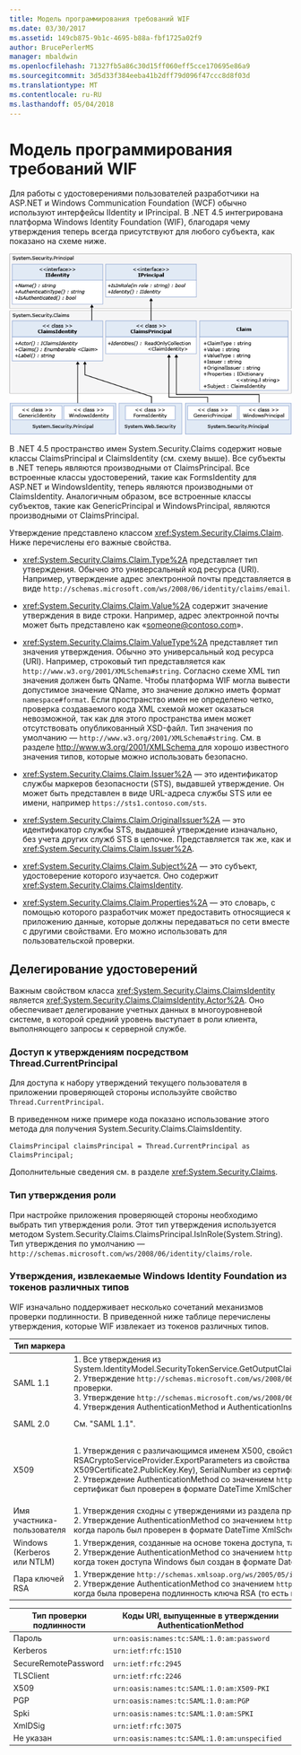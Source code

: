 ```yaml
---
title: Модель программирования требований WIF
ms.date: 03/30/2017
ms.assetid: 149cb875-9b1c-4695-b88a-fbf1725a02f9
author: BrucePerlerMS
manager: mbaldwin
ms.openlocfilehash: 71327fb5a86c30d15ff060eff5cce170695e86a9
ms.sourcegitcommit: 3d5d33f384eeba41b2dff79d096f47ccc8d8f03d
ms.translationtype: MT
ms.contentlocale: ru-RU
ms.lasthandoff: 05/04/2018
---
```

# <a name="wif-claims-programming-model"></a>Модель программирования требований WIF
Для работы с удостоверениями пользователей разработчики на ASP.NET и Windows Communication Foundation (WCF) обычно используют интерфейсы IIdentity и IPrincipal. В .NET 4.5 интегрирована платформа Windows Identity Foundation (WIF), благодаря чему утверждения теперь всегда присутствуют для любого субъекта, как показано на схеме ниже.  
  
 ![Модель программирования утверждений WIF](../../../docs/framework/security/media/wifclaimsprogrammingmodel.png "WIFClaimsProgrammingModel")  
  
 В .NET 4.5 пространство имен System.Security.Claims содержит новые классы ClaimsPrincipal и ClaimsIdentity (см. схему выше). Все субъекты в .NET теперь являются производными от ClaimsPrincipal. Все встроенные классы удостоверений, такие как FormsIdentity для ASP.NET и WindowsIdentity, теперь являются производными от ClaimsIdentity. Аналогичным образом, все встроенные классы субъектов, такие как GenericPrincipal и WindowsPrincipal, являются производными от ClaimsPrincipal.  
  
 Утверждение представлено классом <xref:System.Security.Claims.Claim>. Ниже перечислены его важные свойства.  
  
-   <xref:System.Security.Claims.Claim.Type%2A> представляет тип утверждения. Обычно это универсальный код ресурса (URI). Например, утверждение адрес электронной почты представляется в виде `http://schemas.microsoft.com/ws/2008/06/identity/claims/email`.  
  
-   <xref:System.Security.Claims.Claim.Value%2A> содержит значение утверждения в виде строки. Например, адрес электронной почты может быть представлено как «someone@contoso.com».  
  
-   <xref:System.Security.Claims.Claim.ValueType%2A> представляет тип значения утверждения. Обычно это универсальный код ресурса (URI). Например, строковый тип представляется как `http://www.w3.org/2001/XMLSchema#string`. Согласно схеме XML тип значения должен быть QName. Чтобы платформа WIF могла вывести допустимое значение QName, это значение должно иметь формат `namespace#format`. Если пространство имен не определено четко, проверка создаваемого кода XML схемой может оказаться невозможной, так как для этого пространства имен может отсутствовать опубликованный XSD-файл. Тип значения по умолчанию — `http://www.w3.org/2001/XMLSchema#string`. См. в разделе [ http://www.w3.org/2001/XMLSchema ](http://go.microsoft.com/fwlink/?LinkId=209155) для хорошо известного значения типов, которые можно использовать безопасно.  
  
-   <xref:System.Security.Claims.Claim.Issuer%2A> — это идентификатор службы маркеров безопасности (STS), выдавшей утверждение. Он может быть представлен в виде URL-адреса службы STS или ее имени, например `https://sts1.contoso.com/sts`.  
  
-   <xref:System.Security.Claims.Claim.OriginalIssuer%2A> — это идентификатор службы STS, выдавшей утверждение изначально, без учета других служб STS в цепочке. Представляется так же, как и <xref:System.Security.Claims.Claim.Issuer%2A>.  
  
-   <xref:System.Security.Claims.Claim.Subject%2A> — это субъект, удостоверение которого изучается. Оно содержит <xref:System.Security.Claims.ClaimsIdentity>.  
  
-   <xref:System.Security.Claims.Claim.Properties%2A> — это словарь, с помощью которого разработчик может предоставить относящиеся к приложению данные, которые должны передаваться по сети вместе с другими свойствами. Его можно использовать для пользовательской проверки.  
  
## <a name="identity-delegation"></a>Делегирование удостоверений  
 Важным свойством класса <xref:System.Security.Claims.ClaimsIdentity> является <xref:System.Security.Claims.ClaimsIdentity.Actor%2A>. Оно обеспечивает делегирование учетных данных в многоуровневой системе, в которой средний уровень выступает в роли клиента, выполняющего запросы к серверной службе.  
  
### <a name="accessing-claims-through-threadcurrentprincipal"></a>Доступ к утверждениям посредством Thread.CurrentPrincipal  
 Для доступа к набору утверждений текущего пользователя в приложении проверяющей стороны используйте свойство `Thread.CurrentPrincipal`.  
  
 В приведенном ниже примере кода показано использование этого метода для получения System.Security.Claims.ClaimsIdentity.  
  
```  
ClaimsPrincipal claimsPrincipal = Thread.CurrentPrincipal as ClaimsPrincipal;  
```  
  
 Дополнительные сведения см. в разделе <xref:System.Security.Claims>.  
  
### <a name="role-claim-type"></a>Тип утверждения роли  
 При настройке приложения проверяющей стороны необходимо выбрать тип утверждения роли. Этот тип утверждения используется методом System.Security.Claims.ClaimsPrincipal.IsInRole(System.String). Тип утверждения по умолчанию — `http://schemas.microsoft.com/ws/2008/06/identity/claims/role`.  
  
### <a name="claims-extracted-by-windows-identity-foundation-from-different-token-types"></a>Утверждения, извлекаемые Windows Identity Foundation из токенов различных типов  
 WIF изначально поддерживает несколько сочетаний механизмов проверки подлинности. В приведенной ниже таблице перечислены утверждения, которые WIF извлекает из токенов различных типов.  
  
|Тип маркера|Создаваемое утверждение|Соответствующий токен доступа Windows|  
|-|-|-|  
|SAML 1.1|1.  Все утверждения из System.IdentityModel.SecurityTokenService.GetOutputClaimsIdentity(System.Security.Claims.ClaimsPrincipal,System.IdentityModel.Protocols.WSTrust.RequestSecurityToken,System.IdentityModel.Scope).<br />2.  Утверждение `http://schemas.microsoft.com/ws/2008/06/identity/claims/confirmationkey`, которое содержит сериализованный XML-код ключа подтверждения, если токен содержит токен проверки.<br />3.  Утверждение `http://schemas.microsoft.com/ws/2008/06/identity/claims/samlissuername` из элемента Issuer.<br />4.  Утверждения AuthenticationMethod и AuthenticationInstant, если токен содержит оператор проверки подлинности.|В дополнение к утверждениям, перечисленным в строке "SAML 1.1", кроме утверждений типа `http://schemas.xmlsoap.org/ws/2005/05/identity/claims/name`, будут добавлены утверждения, связанные с проверкой подлинности Windows, и удостоверение будет представлено объектом WindowsClaimsIdentity.|  
|SAML 2.0|См. "SAML 1.1".|См. "SAML 1.1, сопоставление с учетной записью Windows".|  
|X509|1.  Утверждения с различающимся именем X500, свойствами emailName, dnsName, SimpleName, UpnName, UrlName, thumbprint, RsaKey (может извлекаться с помощью метода RSACryptoServiceProvider.ExportParameters из свойства X509Certificate2.PublicKey.Key), DsaKey (может извлекаться с помощью метода DSACryptoServiceProvider.ExportParameters из свойства X509Certificate2.PublicKey.Key), SerialNumber из сертификата X509.<br />2.  Утверждение AuthenticationMethod со значением `http://schemas.microsoft.com/ws/2008/06/identity/authenticationmethod/x509`. Утверждение AuthenticationInstant со значением времени, когда сертификат был проверен в формате DateTime XmlSchema.|1.  В качестве значения утверждения `http://schemas.xmlsoap.org/ws/2005/05/identity/claims/name` используется полное доменное имя учетной записи Windows. .<br />2.  Утверждения из сертификата X509, не сопоставленные с Windows, и утверждения из учетной записи Windows, полученные путем сопоставления сертификата с Windows.|  
|Имя участника-пользователя|1.  Утверждения сходны с утверждениями из раздела проверки подлинности Windows.<br />2.  Утверждение AuthenticationMethod со значением `http://schemas.microsoft.com/ws/2008/06/identity/authenticationmethod/password`. Утверждение AuthenticationInstant со значением времени, когда пароль был проверен в формате DateTime XmlSchema.||  
|Windows (Kerberos или NTLM)|1.  Утверждения, созданные на основе токена доступа, такие как PrimarySID, DenyOnlyPrimarySID, PrimaryGroupSID, DenyOnlyPrimaryGroupSID, GroupSID, DenyOnlySID и Name.<br />2.  Утверждение AuthenticationMethod со значением `http://schemas.microsoft.com/ws/2008/06/identity/authenticationmethod/windows`. Утверждение AuthenticationInstant со значением времени, когда токен доступа Windows был создан в формате DateTime XmlSchema.||  
|Пара ключей RSA|1.  Утверждение `http://schemas.xmlsoap.org/ws/2005/05/identity/claims/rsa` со значением RSAKeyValue.<br />2.  Утверждение AuthenticationMethod со значением `http://schemas.microsoft.com/ws/2008/06/identity/authenticationmethod/signature`. Утверждение AuthenticationInstant со значением времени, когда была проверена подлинность ключа RSA (то есть времени проверки подписи) в формате DateTime XMLSchema.||  
  
|Тип проверки подлинности|Коды URI, выпущенные в утверждении AuthenticationMethod|  
|-|-|  
|Пароль|`urn:oasis:names:tc:SAML:1.0:am:password`|  
|Kerberos|`urn:ietf:rfc:1510`|  
|SecureRemotePassword|`urn:ietf:rfc:2945`|  
|TLSClient|`urn:ietf:rfc:2246`|  
|X509|`urn:oasis:names:tc:SAML:1.0:am:X509-PKI`|  
|PGP|`urn:oasis:names:tc:SAML:1.0:am:PGP`|  
|Spki|`urn:oasis:names:tc:SAML:1.0:am:SPKI`|  
|XmlDSig|`urn:ietf:rfc:3075`|  
|Не указан|`urn:oasis:names:tc:SAML:1.0:am:unspecified`|
